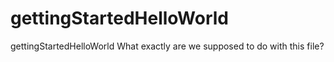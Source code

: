 gettingStartedHelloWorld
========================

gettingStartedHelloWorld
What exactly are we supposed to do with this file?
